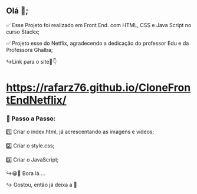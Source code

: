 ## Olá 👋;

✅ Esse Projeto foi realizado em Front End. com HTML, CSS e Java Script no curso Stackx;

✅ Projeto esse do Netflix, agradecendo a dedicação do professor Edu e da Professora Ghalba;

↪Link para o site🤠👇

# https://rafarz76.github.io/CloneFrontEndNetflix/

### 🚀 Passo a Passo:

1️⃣ Criar o index.html, já acrescentando as imagens e vídeos;

2️⃣ Criar o style.css;

3️⃣ Criar o JavaScript;

↪😀👀 Bora lá....

↪ Gostou, então já deixa a 🌟


